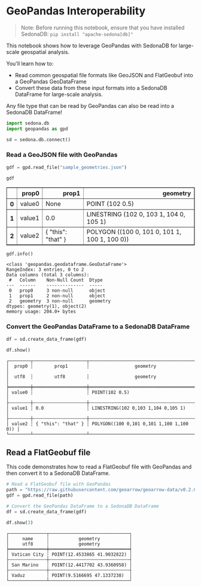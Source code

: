 <!---
  Licensed to the Apache Software Foundation (ASF) under one
  or more contributor license agreements.  See the NOTICE file
  distributed with this work for additional information
  regarding copyright ownership.  The ASF licenses this file
  to you under the Apache License, Version 2.0 (the
  "License"); you may not use this file except in compliance
  with the License.  You may obtain a copy of the License at

    http://www.apache.org/licenses/LICENSE-2.0

  Unless required by applicable law or agreed to in writing,
  software distributed under the License is distributed on an
  "AS IS" BASIS, WITHOUT WARRANTIES OR CONDITIONS OF ANY
  KIND, either express or implied.  See the License for the
  specific language governing permissions and limitations
  under the License.
-->

# GeoPandas Interoperability

> Note: Before running this notebook, ensure that you have installed SedonaDB: `pip install "apache-sedona[db]"`

This notebook shows how to leverage GeoPandas with SedonaDB for large-scale geospatial analysis.

You'll learn how to:

- Read common geospatial file formats like GeoJSON and FlatGeobuf into a GeoPandas GeoDataFrame
- Convert these data from these input formats into a SedonaDB DataFrame for large-scale analysis.

Any file type that can be read by GeoPandas can also be read into a SedonaDB DataFrame!


```python
import sedona.db
import geopandas as gpd

sd = sedona.db.connect()
```

### Read a GeoJSON file with GeoPandas


```python
gdf = gpd.read_file("sample_geometries.json")
```


```python
gdf
```




<div>
<style scoped>
    .dataframe tbody tr th:only-of-type {
        vertical-align: middle;
    }

    .dataframe tbody tr th {
        vertical-align: top;
    }

    .dataframe thead th {
        text-align: right;
    }
</style>
<table border="1" class="dataframe">
  <thead>
    <tr style="text-align: right;">
      <th></th>
      <th>prop0</th>
      <th>prop1</th>
      <th>geometry</th>
    </tr>
  </thead>
  <tbody>
    <tr>
      <th>0</th>
      <td>value0</td>
      <td>None</td>
      <td>POINT (102 0.5)</td>
    </tr>
    <tr>
      <th>1</th>
      <td>value1</td>
      <td>0.0</td>
      <td>LINESTRING (102 0, 103 1, 104 0, 105 1)</td>
    </tr>
    <tr>
      <th>2</th>
      <td>value2</td>
      <td>{ "this": "that" }</td>
      <td>POLYGON ((100 0, 101 0, 101 1, 100 1, 100 0))</td>
    </tr>
  </tbody>
</table>
</div>




```python
gdf.info()
```

    <class 'geopandas.geodataframe.GeoDataFrame'>
    RangeIndex: 3 entries, 0 to 2
    Data columns (total 3 columns):
     #   Column    Non-Null Count  Dtype
    ---  ------    --------------  -----
     0   prop0     3 non-null      object
     1   prop1     2 non-null      object
     2   geometry  3 non-null      geometry
    dtypes: geometry(1), object(2)
    memory usage: 204.0+ bytes


### Convert the GeoPandas DataFrame to a SedonaDB DataFrame


```python
df = sd.create_data_frame(gdf)
```


```python
df.show()
```

    ┌────────┬────────────────────┬──────────────────────────────────────────┐
    │  prop0 ┆        prop1       ┆                 geometry                 │
    │  utf8  ┆        utf8        ┆                 geometry                 │
    ╞════════╪════════════════════╪══════════════════════════════════════════╡
    │ value0 ┆                    ┆ POINT(102 0.5)                           │
    ├╌╌╌╌╌╌╌╌┼╌╌╌╌╌╌╌╌╌╌╌╌╌╌╌╌╌╌╌╌┼╌╌╌╌╌╌╌╌╌╌╌╌╌╌╌╌╌╌╌╌╌╌╌╌╌╌╌╌╌╌╌╌╌╌╌╌╌╌╌╌╌╌┤
    │ value1 ┆ 0.0                ┆ LINESTRING(102 0,103 1,104 0,105 1)      │
    ├╌╌╌╌╌╌╌╌┼╌╌╌╌╌╌╌╌╌╌╌╌╌╌╌╌╌╌╌╌┼╌╌╌╌╌╌╌╌╌╌╌╌╌╌╌╌╌╌╌╌╌╌╌╌╌╌╌╌╌╌╌╌╌╌╌╌╌╌╌╌╌╌┤
    │ value2 ┆ { "this": "that" } ┆ POLYGON((100 0,101 0,101 1,100 1,100 0)) │
    └────────┴────────────────────┴──────────────────────────────────────────┘


## Read a FlatGeobuf file

This code demonstrates how to read a FlatGeobuf file with GeoPandas and then convert it to a SedonaDB DataFrame.


```python
# Read a FlatGeobuf file with GeoPandas
path = "https://raw.githubusercontent.com/geoarrow/geoarrow-data/v0.2.0/natural-earth/files/natural-earth_cities.fgb"
gdf = gpd.read_file(path)
```


```python
# Convert the GeoPandas DataFrame to a SedonaDB DataFrame
df = sd.create_data_frame(gdf)
```


```python
df.show(3)
```

    ┌──────────────┬──────────────────────────────┐
    │     name     ┆           geometry           │
    │     utf8     ┆           geometry           │
    ╞══════════════╪══════════════════════════════╡
    │ Vatican City ┆ POINT(12.4533865 41.9032822) │
    ├╌╌╌╌╌╌╌╌╌╌╌╌╌╌┼╌╌╌╌╌╌╌╌╌╌╌╌╌╌╌╌╌╌╌╌╌╌╌╌╌╌╌╌╌╌┤
    │ San Marino   ┆ POINT(12.4417702 43.9360958) │
    ├╌╌╌╌╌╌╌╌╌╌╌╌╌╌┼╌╌╌╌╌╌╌╌╌╌╌╌╌╌╌╌╌╌╌╌╌╌╌╌╌╌╌╌╌╌┤
    │ Vaduz        ┆ POINT(9.5166695 47.1337238)  │
    └──────────────┴──────────────────────────────┘
